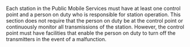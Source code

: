 Each station in the Public Mobile Services must have at least one control point and a person on duty who is responsible for station operation. This section does not require that the person on duty be at the control point or continuously monitor all transmissions of the station. However, the control point must have facilities that enable the person on duty to turn off the transmitters in the event of a malfunction.


